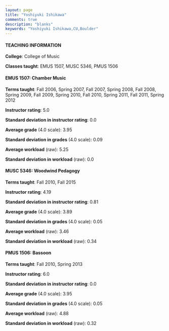 ```yaml
---
layout: page
title: "Yoshiyuki Ishikawa" 
comments: true
description: "blanks"
keywords: "Yoshiyuki Ishikawa,CU,Boulder"
---
```

<head>
<script src="https://ajax.googleapis.com/ajax/libs/jquery/2.1.3/jquery.min.js"></script>
<script src="https://dl.dropboxusercontent.com/s/pc42nxpaw1ea4o9/highcharts.js?dl=0"></script>
<!-- <script src="../assets/js/highcharts.js"></script> -->
<style type="text/css">@font-face {
	font-family: "Bebas Neue";
	src: url(https://www.filehosting.org/file/details/544349/BebasNeue Regular.otf) format("opentype");
	}
	h1.Bebas { 
		font-family: "Bebas Neue", Verdana, Tahoma;
	}
</style>
</head>
	   
#### TEACHING INFORMATION

**College**: College of Music

**Classes taught**: EMUS 1507, MUSC 5346, PMUS 1506

#### EMUS 1507: Chamber Music

**Terms taught**: Fall 2006, Spring 2007, Fall 2007, Spring 2008, Fall 2008, Spring 2009, Fall 2009, Spring 2010, Fall 2010, Spring 2011, Fall 2011, Spring 2012

**Instructor rating**: 5.0

**Standard deviation in instructor rating**: 0.0

**Average grade** (4.0 scale): 3.95

**Standard deviation in grades** (4.0 scale): 0.09

**Average workload** (raw): 5.25

**Standard deviation in workload** (raw): 0.0

#### MUSC 5346: Woodwind Pedagogy

**Terms taught**: Fall 2010, Fall 2015

**Instructor rating**: 4.19

**Standard deviation in instructor rating**: 0.81

**Average grade** (4.0 scale): 3.89

**Standard deviation in grades** (4.0 scale): 0.05

**Average workload** (raw): 3.46

**Standard deviation in workload** (raw): 0.34

#### PMUS 1506: Bassoon

**Terms taught**: Fall 2010, Spring 2013

**Instructor rating**: 6.0

**Standard deviation in instructor rating**: 0.0

**Average grade** (4.0 scale): 3.95

**Standard deviation in grades** (4.0 scale): 0.05

**Average workload** (raw): 4.88

**Standard deviation in workload** (raw): 0.32

